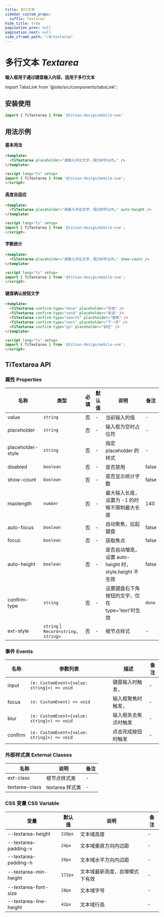 ```yaml
---
title: 多行文本
sidebar_custom_props:
  suffix: Textarea
hide_title: true
pagination_prev: null
pagination_next: null
side_iframe_path: "/#/textarea"
---
```


# 多行文本 _Textarea_
**输入框用于通过键盘输入内容，适用于多行文本**

import TabsLink from '@site/src/components/tabsLink';

<TabsLink id="titextarea-api" />

## 安装使用

```typescript showLineNumbers
import { TiTextarea } from '@titian-design/mobile-vue'
```
## 用法示例

#### 基本用法
```html showLineNumbers
<template>
  <TiTextarea placeholder="请输入评论文字，限200字以内…" />
</template>

<script lang="ts" setup>
import { TiTextarea } from '@titian-design/mobile-vue';
</script>
```
#### 高度自适应
```html showLineNumbers
<template>
  <TiTextarea placeholder="请输入评论文字，限200字以内…" auto-height />
</template>

<script lang="ts" setup>
import { TiTextarea } from '@titian-design/mobile-vue';
</script>
```
#### 字数统计
```html showLineNumbers
<template>
  <TiTextarea placeholder="请输入评论文字，限200字以内…" show-count />
</template>

<script lang="ts" setup>
import { TiTextarea } from '@titian-design/mobile-vue';
</script>
```
#### 键盘确认按钮文字
```html showLineNumbers
<template>
  <TiTextarea confirm-type="done" placeholder="完成" />
  <TiTextarea confirm-type="send" placeholder="发送" />
  <TiTextarea confirm-type="search" placeholder="搜索" />
  <TiTextarea confirm-type="next" placeholder="下一项" />
  <TiTextarea confirm-type="go" placeholder="前往" />
</template>

<script lang="ts" setup>
import { TiTextarea } from '@titian-design/mobile-vue';
</script>
```
## TiTextarea API
### 属性 **Properties**

| 名称             | 类型      | 必填 | 默认值 | 说明                                                   | 备注   |
| ---------------- | --------- | ---- | ------ | ------------------------------------------------------ | ------ |
| value            | `string`  | 否   | -      | 当前输入的值                                           | -      |
| placeholder      | `string`  | 否   | -      | 输入框为空时占位符                                     | -      |
| placeholder-style | `string`  | 否   | -      | 指定 placeholder 的样式                                | -      |
| disabled         | `boolean` | 否   | -      | 是否禁用                                               | false  |
| show-count        | `boolean` | 否   | -      | 是否显示统计字数                                       | false  |
| maxlength        | `number`  | 否   | -      | 最大输入长度，设置为 -1 的时候不限制最大长度           | 140    |
| auto-focus        | `boolean` | 否   | -      | 自动聚焦，拉起键盘                                     | false  |
| focus            | `boolean` | 否   | -      | 获取焦点                                               | false  |
| auto-height       | `boolean` | 否   | -      | 是否自动增高，设置 auto-height 时，style.height 不生效 | false  |
| confirm-type      | `string`  | 否   | -      | 设置键盘右下角按钮的文字，仅在 type='text'时生效       | `done` |
| ext-style         | `string` \| `Record<string, string>`  | 否   | -      | 根节点样式                                             | -      |

### 事件 **Events**

| 名称      | 参数列表                                 | 描述                 | 备注 |
| --------- | ---------------------------------------- | -------------------- | ---- |
| input   | `(e: CustomEvent<{value: string}>) => void` | 键盘输入时触发，     | -    |
| focus   | `(e: CustomEvent) => void`                     | 输入框聚焦时触发，   | -    |
| blur    | `(e: CustomEvent<{value: string}>) => void` | 输入框失去焦点时触发 | -    |
| confirm | `(e: CustomEvent<{value: string}>) => void` | 点击完成按钮时触发   | -    |

### 外部样式类 **External Classes**

| 名称          | 说明            | 备注 |
| ------------- | --------------- | ---- |
| ext-class      | 根节点样式类    | -    |
| textarea-class | textarea 样式类 | -    |

### CSS 变量 **CSS Variable**

| 变量 | 默认值 | 说明 | 备注 |
| ---- | ------ | ---- | ---- |
| --textarea-height | `220px` | 文本域高度 | - |
| --textarea-padding-v | `24px` | 文本域垂直方向内边距 | - |
| --textarea-padding-h | `28px` | 文本域水平方向内边距 | - |
| --textarea-min-height | `172px` | 文本域最新高度，自增模式下有效 | - |
| --textarea-font-size | `28px` | 文本域字号 | - |
| --textarea-line-height | `42px` | 文本域行高 | - |